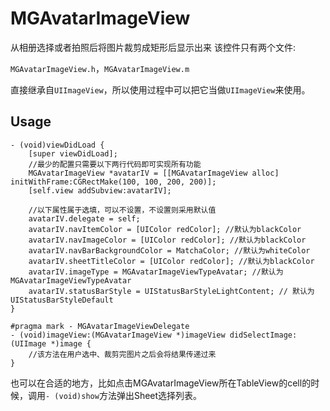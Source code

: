 # MGAvatarImageView
从相册选择或者拍照后将图片裁剪成矩形后显示出来
该控件只有两个文件:

`MGAvatarImageView.h`，`MGAvatarImageView.m`

直接继承自`UIImageView`，所以使用过程中可以把它当做`UIImageView`来使用。
## Usage

```
- (void)viewDidLoad {
    [super viewDidLoad];
    //最少的配置只需要以下两行代码即可实现所有功能
    MGAvatarImageView *avatarIV = [[MGAvatarImageView alloc] initWithFrame:CGRectMake(100, 100, 200, 200)];
    [self.view addSubview:avatarIV];
    
    //以下属性属于选填，可以不设置，不设置则采用默认值
    avatarIV.delegate = self;
    avatarIV.navItemColor = [UIColor redColor]; //默认为blackColor
    avatarIV.navImageColor = [UIColor redColor]; //默认为blackColor
    avatarIV.navBarBackgroundColor = MatchaColor; //默认为whiteColor
    avatarIV.sheetTitleColor = [UIColor redColor]; //默认为blackColor
    avatarIV.imageType = MGAvatarImageViewTypeAvatar; //默认为MGAvatarImageViewTypeAvatar
    avatarIV.statusBarStyle = UIStatusBarStyleLightContent; // 默认为UIStatusBarStyleDefault
}

#pragma mark - MGAvatarImageViewDelegate
- (void)imageView:(MGAvatarImageView *)imageView didSelectImage:(UIImage *)image {
    //该方法在用户选中、裁剪完图片之后会将结果传递过来
}
```
也可以在合适的地方，比如点击MGAvatarImageView所在TableView的cell的时候，调用`- (void)show`方法弹出Sheet选择列表。

